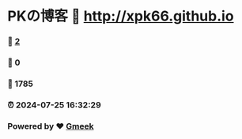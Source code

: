 # PKの博客 :link: http://xpk66.github.io 
### :page_facing_up: [2](http://xpk66.github.io/tag.html) 
### :speech_balloon: 0 
### :hibiscus: 1785 
### :alarm_clock: 2024-07-25 16:32:29 
### Powered by :heart: [Gmeek](https://github.com/Meekdai/Gmeek)
